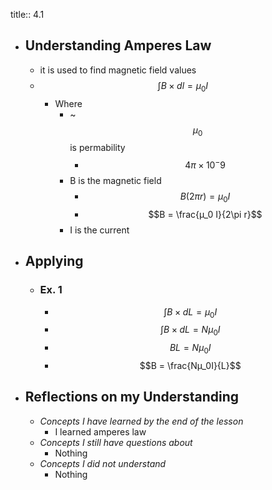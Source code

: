 title:: 4.1

- ## Understanding Amperes Law
	- it is used to find magnetic field values
	- $$\int{B \times dl = µ_0I}$$
		- Where
			- ~ $$µ_0$$ is permability
				- $$4\pi \times 10^-9$$
			- B is the magnetic field
				- $$B(2\pi r) = µ_0I$$
				- $$B = \frac{µ_0 I}{2\pi r}$$
			- I is the current
- ## Applying
	- ### Ex. 1
		- $$\int{B \times dL =  µ_0 I}$$
		- $$\int{B \times dL = N µ_0I}$$
		- $$BL = Nµ_0 I$$
		- $$B = \frac{Nµ_0I}{L}$$
- ## Reflections on my Understanding
	- _Concepts I have learned by the end of the lesson_
		- I learned amperes law
	- _Concepts I still have questions about_
		- Nothing
	- _Concepts I did not understand_
		- Nothing